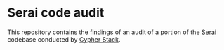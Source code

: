# Serai code audit

This repository contains the findings of an audit of a portion of the [Serai](https://github.com/serai-dex/serai) codebase conducted by [Cypher Stack](https://cypherstack.com/).
